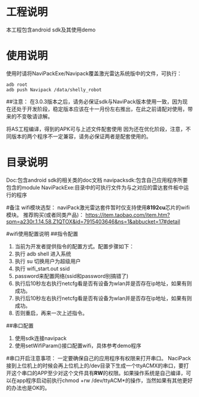 # 工程说明
本工程包含android sdk及其使用demo

# 使用说明
使用时请将NaviPackExe/Navipack覆盖激光雷达系统版中的文件，可执行：

    adb root
    adb push Navipack /data/shelly_robot

##注意：
在3.0.3版本之后，请务必保证sdk与NaviPack版本使用一致，因为现在还处于开发阶段，稳定版本应该在十一月份左右推出，在此之前请配对使用，带来的不变敬请谅解。

将AS工程编译，得到的APK可与上述文件配套使用
因为还在优化阶段，注意，不同版本的两个程序不一定兼容，请务必保证两者是配套使用的。

# 目录说明
Doc:包含android sdk的相关类的doc文档
navipacksdk:包含自己应用程序所要包含的module
NaviPackExe:目录中的可执行文件为与之对应的雷达套件板中运行的程序

#备注
wifi模块选型：
naviPack激光雷达套件暂时仅支持使用**8192cu**芯片的wifi模块。
推荐购买(或者同类产品)：
https://item.taobao.com/item.htm?spm=a230r.1.14.58.Z1QTOX&id=7915403646&ns=1&abbucket=17#detail

#wifi使用配置说明
##指令配置

 1. 当前为开发者提供指令的配置方式。配置步骤如下：
 2. 执行 adb shell 进入系统
 3. 执行 su 切换用户为超级用户
 4. 执行 wifi_start.out ssid
 5. password来配置网络(ssid和password别搞错了)
 6. 执行后10秒左右执行netcfg看是否有设备为wlan并是否存在ip地址，如果有则成功。
 7. 执行后10秒左右执行netcfg看是否有设备为wlan并是否存在ip地址，如果有则成功。
 8. 否则重启，再来一次上述指令。

##串口配置

 1. 使用sdk连接navipack
 2. 使用setWifiParam()接口配置wifi，具体参考demo程序

#串口开启注意事项：
一定要确保自己的应用程序有权限来打开串口。
NaciPack接到上位机上的时候会再上位机上的/dev目录下生成一个ttyACMX的串口，要打开这个串口的APP至少对这个文件具有**RW**的权限。如果操作系统是自己编译，可以在app程序启动前执行chmod +rw /dev/ttyACM*的操作，当然如果有其他更好的办法也是OK的。